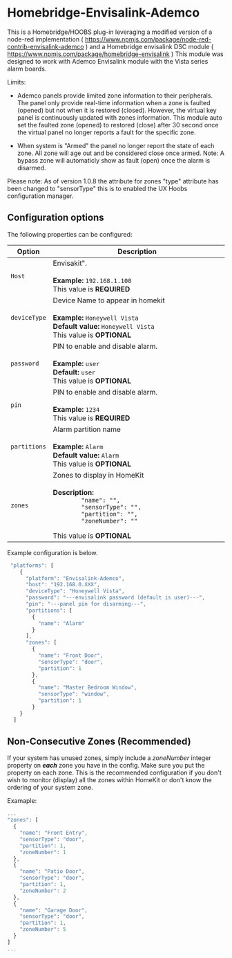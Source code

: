 # Homebridge-Envisalink-Ademco

This is a Homebridge/HOOBS plug-in leveraging a modified version of a node-red implementation ( https://www.npmjs.com/package/node-red-contrib-envisalink-ademco ) and a Homebridge envisalink DSC module ( https://www.npmjs.com/package/homebridge-envisalink )
This module was designed to work with Ademco Envisalink module with the Vista series alarm boards.


Limits:
  * Ademco panels provide limited zone information to their peripherals. The panel only provide real-time information when a zone is faulted (opened) but not when it is restored (closed). However, the virtual key panel is continuously updated with zones information. This module auto set the faulted zone (opened) to restored (close) after 30 second once the virtual panel no longer reports a fault for the specific zone.

  * When system is "Armed" the panel no longer report the state of each zone. All zone will age out and be considered close once armed. Note: A bypass zone will automaticly show as fault (open) once the alarm is disarmed.

Please note: As of version 1.0.8 the attribute for zones "type" attribute has been changed to "sensorType" this is to enabled the UX Hoobs configuration manager.

## Configuration options

The following properties can be configured:

<table width="100%">
	<!-- why, markdown... -->
	<thead>
		<tr>
			<th>Option</th>
			<th width="100%">Description</th>
		</tr>
	<thead>
	<tbody>	
		<tr>
			<td><code>Host</code></td>
			<td>Envisakit".<br>
				<br><b>Example:</b> <code>192.168.1.100</code>
				<br>This value is <b>REQUIRED</b>
			</td>
		</tr>		
		<tr>
			<td><code>deviceType</code></td>
			<td>Device Name to appear in homekit<br>
				<br><b>Example:</b> <code>Honeywell Vista</code>
				<br><b>Default value:</b> <code>Honeywell Vista</code>
				<br>This value is <b>OPTIONAL</b>
			</td>
		</tr>
		<tr>
			<td><code>password</code></td>
			<td>PIN to enable and disable alarm.<br>
       <br><b>Example:</b> <code>user</code>
				<br><b>Default:</b> <code>user</code>
				<br>This value is <b>OPTIONAL</b>
			</td>
		</tr>
		<tr>
			<td><code>pin</code></td>
			<td>PIN to enable and disable alarm.<br>
				<br><b>Example:</b> <code>1234</code>
				<br>This value is <b>REQUIRED</b>
			</td>
		</tr>    
        <tr>
			<td><code>partitions</code></td>
			<td>Alarm partition name<br>
				<br><b>Example:</b> <code>Alarm</code>
				<br><b>Default value:</b> <code>Alarm</code>
				<br>This value is <b>OPTIONAL</b>
			</td>
		</tr>
        <tr>
			<td><code>zones</code></td>
			<td>Zones to display in HomeKit<br>
				<br><b>Description:</b> <code> 
        "name": "<Name>",
        "sensorType": "<door|leak|motion|smoke|window>",
        "partition": "<Partition Number associated with sensor>",
        "zoneNumber": "<Define zone number>"
    </code>
				<br>This value is <b>OPTIONAL</b>
			</td>
		</tr>      
    </tbody>
</table>


Example configuration is below. 


```javascript
 "platforms": [
    {
      "platform": "Envisalink-Ademco",
      "host": "192.168.0.XXX",
      "deviceType": "Honeywell Vista",
      "password": "---envisalink password (default is user)---",
      "pin": "---panel pin for disarming---",
      "partitions": [
        {
          "name": "Alarm"
        }
      ],
      "zones": [
        {
          "name": "Front Door",
          "sensorType": "door",
          "partition": 1
        },
        {
          "name": "Master Bedroom Window",
          "sensorType": "window",
          "partition": 1
        }
    }
  ]
```

## Non-Consecutive Zones (Recommended)
If your system has unused zones, simply include a *zoneNumber* integer property on ***each*** zone you have in the config. Make sure you put the property on each zone. This is the recommended configuration if you don't wish to monitor (display) all the zones within HomeKit or don't know the ordering of your system zone.

Examaple:
```javascript
...
"zones": [
  {
    "name": "Front Entry",
    "sensorType": "door",
    "partition": 1,
    "zoneNumber": 1
  },
  {
    "name": "Patio Door",
    "sensorType": "door",
    "partition": 1,
    "zoneNumber": 2
  },
  {
    "name": "Garage Door",
    "sensorType": "door",
    "partition": 1,
    "zoneNumber": 5
  }
]
...
